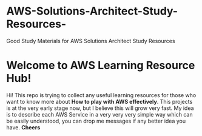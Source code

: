 # AWS-Solutions-Architect-Study-Resources-
Good Study Materials for AWS Solutions Architect Study Resources 

# Welcome to AWS Learning Resource Hub!

Hi! This repo is trying to collect any useful learning resources for those who want to know more about **How to play with AWS effectively**. This projects is at the very early stage now, but I believe this will grow very fast. My idea is to describe each AWS Service in a very very very simple way which can be easily understood,  you can drop me messages if any better idea you have.  **Cheers**


